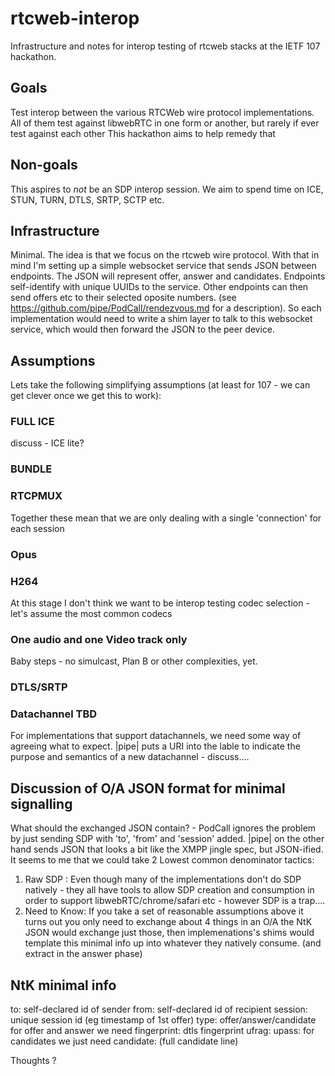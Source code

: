 # rtcweb-interop
Infrastructure and notes for interop testing of rtcweb stacks at the IETF 107 hackathon.
## Goals
Test interop between the various RTCWeb wire protocol implementations.
All of them test against libwebRTC in one form or another, but rarely if ever test against each other
This hackathon aims to help remedy that
## Non-goals
This aspires to _not_ be an SDP interop session. We aim to spend time on ICE, STUN, TURN, DTLS, SRTP, SCTP etc.
## Infrastructure
Minimal. The idea is that we focus on the rtcweb wire protocol. With that in mind I'm setting up a simple websocket service
that sends JSON between endpoints. The JSON will represent offer, answer and candidates. Endpoints self-identify with unique UUIDs to the service. Other endpoints can then send offers etc to their selected oposite numbers.
(see https://github.com/pipe/PodCall/rendezvous.md for a description).
So each implementation would need to write a shim layer to talk to this websocket service, which would then forward the JSON to the peer device.

## Assumptions 
Lets take the following simplifying assumptions (at least for 107 - we can get clever once we get this to work):
### FULL ICE 
discuss - ICE lite?
### BUNDLE
### RTCPMUX
Together these mean that we are only dealing with a single 'connection' for each session
### Opus
### H264
At this stage I don't think we want to be interop testing codec selection - let's assume the most common codecs
### One audio and one Video track only
Baby steps - no simulcast, Plan B or other complexities, yet.
### DTLS/SRTP
### Datachannel TBD
For implementations that support datachannels, we need some way of agreeing what to expect. |pipe| puts a URI into the lable to indicate the purpose and semantics of a new datachannel - discuss....


## Discussion of O/A JSON format for minimal signalling
What should the exchanged JSON contain? - PodCall ignores the problem by just sending SDP with 'to', 'from' and 'session' added. |pipe| on the other hand sends JSON that looks a bit like the XMPP jingle spec, but JSON-ified.
It seems to me that we could take 2 Lowest common denominator tactics:
  1) Raw SDP : Even though many of the implementations don't do SDP natively - they all have tools to allow SDP creation and consumption in order to support libwebRTC/chrome/safari etc - however SDP is a trap....
  2) Need to Know: If you take a set of reasonable assumptions above it turns out you only need to exchange about 4 things in an O/A
the NtK JSON would exchange just those, then implemenations's shims would template this minimal info up into whatever they natively consume. (and extract in the answer phase)

## NtK minimal info
  to: self-declared id of sender
  from: self-declared id of recipient
  session: unique session id (eg timestamp of 1st offer)
  type: offer/answer/candidate
for offer and answer we need
  fingerprint: dtls fingerprint
  ufrag: 
  upass:
for candidates we just need
  candidate: (full candidate line)  
  
Thoughts ?

